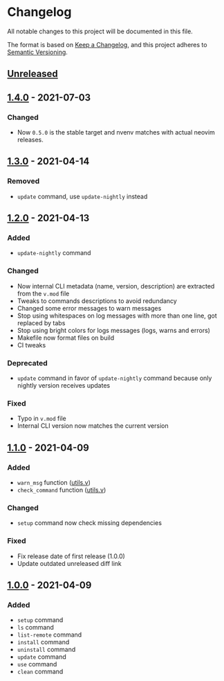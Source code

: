# Changelog
All notable changes to this project will be documented in this file.

The format is based on [Keep a Changelog](https://keepachangelog.com/en/1.0.0/),
and this project adheres to [Semantic Versioning](https://semver.org/spec/v2.0.0.html).

## [Unreleased]

## [1.4.0] - 2021-07-03
### Changed
- Now `0.5.0` is the stable target and nvenv matches with actual neovim releases.

## [1.3.0] - 2021-04-14
### Removed
- `update` command, use `update-nightly` instead

## [1.2.0] - 2021-04-13
### Added
- `update-nightly` command

### Changed
- Now internal CLI metadata (name, version, description) are extracted from
  the `v.mod` file
- Tweaks to commands descriptions to avoid redundancy
- Changed some error messages to warn messages
- Stop using whitespaces on log messages with more than one line, got replaced by tabs
- Stop using bright colors for logs messages (logs, warns and errors)
- Makefile now format files on build
- CI tweaks

### Deprecated
- `update` command in favor of `update-nightly` command because
  only nightly version receives updates

### Fixed
- Typo in `v.mod` file
- Internal CLI version now matches the current version

## [1.1.0] - 2021-04-09
### Added
- `warn_msg` function ([utils.v](./utils/utils.v))
- `check_command` function ([utils.v](./utils/utils.v))

### Changed
- `setup` command now check missing dependencies

### Fixed
- Fix release date of first release (1.0.0)
- Update outdated unreleased diff link

## [1.0.0] - 2021-04-09
### Added
- `setup` command
- `ls` command
- `list-remote` command
- `install` command
- `uninstall` command
- `update` command
- `use` command
- `clean` command

[Unreleased]: https://github.com/NTBBloodbath/nvenv/compare/v1.4.0...HEAD
[1.4.0]: https://github.com/NTBBloodbath/nvenv/releases/tag/v1.4.0
[1.3.0]: https://github.com/NTBBloodbath/nvenv/releases/tag/v1.3.0
[1.2.0]: https://github.com/NTBBloodbath/nvenv/releases/tag/v1.2.0
[1.1.0]: https://github.com/NTBBloodbath/nvenv/releases/tag/v1.1.0
[1.0.0]: https://github.com/NTBBloodbath/nvenv/releases/tag/v1.0.0
